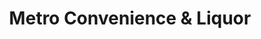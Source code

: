 ---
title: "Metro Convenience & Liquor"
url: /phoenix/metro-convenience-and-liquor/
shop: alcohol
---